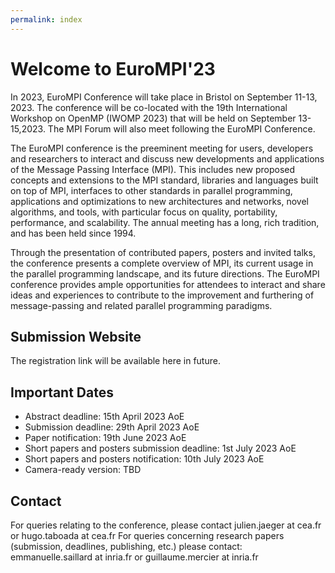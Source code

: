 ```yaml
---
permalink: index
---
```


<!-- ![Banner](/assets/banner_hamburg.jpg){:height="auto" width="100%"} -->

# Welcome to EuroMPI'23 


In 2023, EuroMPI Conference will take place in Bristol on September 11-13, 2023. The conference will be co-located with the 19th International Workshop on OpenMP (IWOMP 2023) that will be held on September 13-15,2023. The MPI Forum will also meet following the EuroMPI Conference. 


The EuroMPI conference is the preeminent meeting for users, developers and researchers to interact and discuss new developments and applications of the Message Passing Interface (MPI). This includes new proposed concepts and extensions to the MPI standard, libraries and languages built on top of MPI, interfaces to other standards in parallel programming, applications and optimizations to new architectures and networks, novel algorithms, and tools, with particular focus on quality, portability, performance, and scalability. The annual meeting has a long, rich tradition, and has been held since 1994.


Through the presentation of contributed papers, posters and invited talks, the conference presents a complete overview of MPI, its current usage in the parallel programming landscape, and its future directions. The EuroMPI conference provides ample opportunities for attendees to interact and share ideas and experiences to contribute to the improvement and furthering of message-passing and related parallel programming paradigms.


## Submission Website

The registration link will be available here in future.

## Important Dates

<!-- - Submission deadline: 21st February 2022 AoE -->
<!-- - Submission deadline: ~~21st February 2022 AoE~~ 28th February 2022 AoE -->
- Abstract deadline: 15th April 2023 AoE
- Submission deadline: 29th April 2023 AoE 
- Paper notification: 19th June 2023 AoE 
- Short papers and posters submission deadline: 1st July 2023 AoE
- Short papers and posters notification: 10th July 2023 AoE
- Camera-ready version: TBD

<!-- [Submission Website](https://easychair.org/conferences/?conf=c3po22) -->


## Contact

For queries relating to the conference, please contact julien.jaeger at cea.fr or hugo.taboada at cea.fr
For queries concerning research papers (submission, deadlines, publishing, etc.) please contact: emmanuelle.saillard at inria.fr or guillaume.mercier at inria.fr
